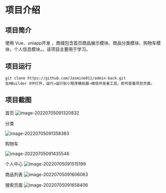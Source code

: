 # 项目介绍

## 项目简介

使用 Vue、uniapp开发 ，商城包含首页商品展示模块、商品分类模块、购物车模块，个人信息模块。。该项目主要用于学习。

## 项目运行

```
git clone https://github.com/Jasmine011/admin-back.git
在HBuilder X中打开，运行→运行到小程序模拟器→微信开发者工具，即可查看项目页面。
```



## 项目截图

首页
![image-20220705091320832](https://user-images.githubusercontent.com/96428529/177231373-4f90ab8a-60c0-4477-bca8-15c469b6dd28.png)



分类

![image-20220705091358383](https://user-images.githubusercontent.com/96428529/177231390-42e51677-c3f6-4e10-92c5-5798eb99a527.png)



购物车

![image-20220705091435546](https://user-images.githubusercontent.com/96428529/177231403-9879de61-33ae-40f6-a529-7f81a7bfa3c7.png)



个人中心
![image-20220705091515199](https://user-images.githubusercontent.com/96428529/177231410-5f4cf816-fd6e-4a75-8ae2-e7f87cd75b9c.png)



商品列表
![image-20220705091606063](https://user-images.githubusercontent.com/96428529/177231414-24e91321-cab0-4edc-a200-8fe3209a5b98.png)



搜索页面
![image-20220705091658406](https://user-images.githubusercontent.com/96428529/177231420-52c88356-97d9-4426-965a-9e931ff61a34.png)
